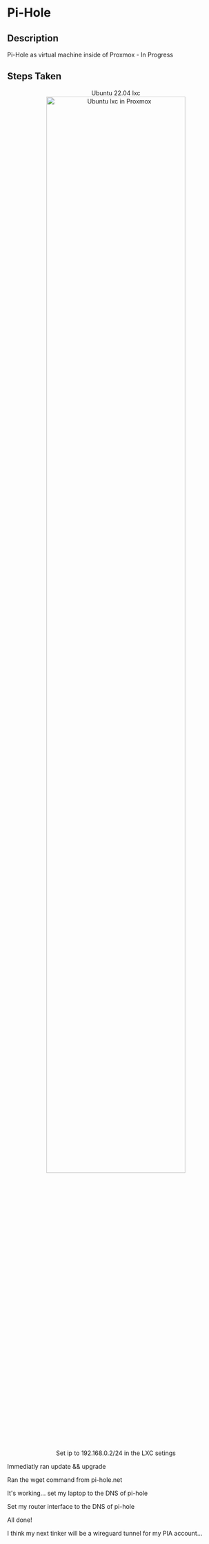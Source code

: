 <h1>Pi-Hole</h1>


<h2>Description</h2>
Pi-Hole as virtual machine inside of Proxmox - In Progress

<h2>Steps Taken</h2>
<p align="center">
Ubuntu 22.04 lxc<br/>
<img src="https://imgur.com/Me9bKCa.png" height="80%" width="80%" alt="Ubuntu lxc in Proxmox"/>
<br/>
<br/>
Set ip to 192.168.0.2/24 in the LXC setings

Immediatly ran update && upgrade

Ran the wget command from pi-hole.net

It's working... set my laptop to the DNS of pi-hole

Set my router interface to the DNS of pi-hole 

All done!

I think my next tinker will be a wireguard tunnel for my PIA account...
